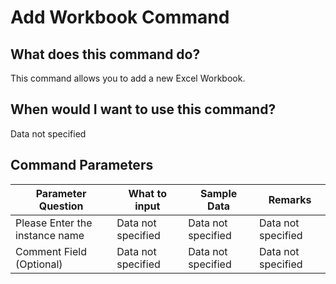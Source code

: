 <!--TITLE: Add Workbook Command -->
<!-- SUBTITLE: a command in the Excel Commands group -->
# Add Workbook Command


## What does this command do?
This command allows you to add a new Excel Workbook.


## When would I want to use this command?
Data not specified


## Command Parameters
| Parameter Question   	| What to input  	|  Sample Data 	| Remarks  	|
| ---                    | ---               | ---           | ---       |
|Please Enter the instance name|Data not specified|Data not specified|Data not specified|
|Comment Field (Optional)|Data not specified|Data not specified|Data not specified|



